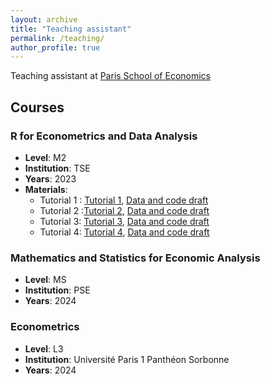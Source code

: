 ```yaml
---
layout: archive
title: "Teaching assistant"
permalink: /teaching/
author_profile: true
---
```


Teaching assistant at [Paris School of Economics](https://www.parisschoolofeconomics.eu/en/)

## Courses

### R for Econometrics and Data Analysis
- **Level**: M2
- **Institution**: TSE
- **Years**: 2023
- **Materials**:
     - Tutorial 1 : [Tutorial 1](https://raw.githubusercontent.com/SamyZtn/samyzitouni.github.io/master/files/TD1_R.pdf), 
[Data and code draft](https://raw.githubusercontent.com/SamyZtn/samyzitouni.github.io/master/files/Tuto1.zip)
     - Tutorial 2 :[Tutorial 2](https://raw.githubusercontent.com/SamyZtn/samyzitouni.github.io/master/files/TD2.pdf), [Data and code draft](https://raw.githubusercontent.com/SamyZtn/samyzitouni.github.io/master/files/Tuto2.zip)
     - Tutorial 3: [Tutorial 3](https://raw.githubusercontent.com/SamyZtn/samyzitouni.github.io/master/files/TD3.pdf), [Data and code draft](https://raw.githubusercontent.com/SamyZtn/samyzitouni.github.io/master/files/Tuto3.zip)
     - Tutorial 4: [Tutorial 4](https://raw.githubusercontent.com/SamyZtn/samyzitouni.github.io/master/files/slides_econometrics_1.pdf), [Data and code draft](https://raw.githubusercontent.com/SamyZtn/samyzitouni.github.io/master/files/Tuto4.zip)

### Mathematics and Statistics for Economic Analysis
- **Level**: MS
- **Institution**: PSE
- **Years**: 2024

### Econometrics
- **Level**: L3
- **Institution**: Université Paris 1 Panthéon Sorbonne
- **Years**: 2024
